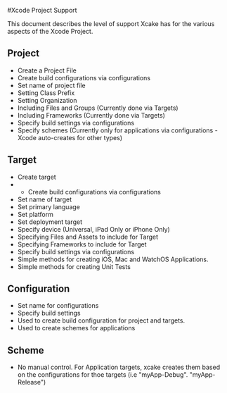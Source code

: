 #Xcode Project  Support

This document describes the level of support Xcake has for the various aspects of the Xcode Project.

## Project

- Create a Project File
- Create build configurations via configurations
- Set name of project file
- Setting Class Prefix
- Setting Organization
- Including Files and Groups (Currently done via Targets)
- Including Frameworks (Currently done via Targets)
- Specify build settings via configurations
- Specify schemes (Currently only for applications via configurations - Xcode auto-creates for other types)

## Target

- Create target
- - Create build configurations via configurations
- Set name of target
- Set primary language
- Set platform
- Set deployment target
- Specify device (Universal, iPad Only or iPhone Only)
- Specifying Files and Assets to include for Target
- Specifying Frameworks to include for Target
- Specify build settings via configurations
- Simple methods for creating iOS, Mac and WatchOS Applications.
- Simple methods for creating Unit Tests

## Configuration

- Set name for configurations
- Specify build settings
- Used to create build configuration for project and targets.
- Used to create schemes for applications

## Scheme

- No manual control. For Application targets, xcake creates them based on the configurations for thoe targets (i.e "myApp-Debug". "myApp-Release")
